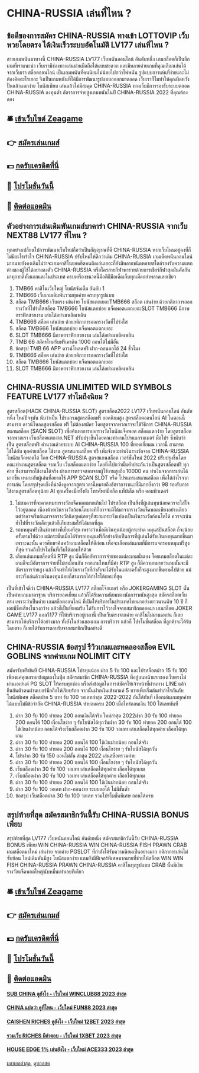 # CHINA-RUSSIA เล่นที่ไหน ?
## ข้อดีของการสมัคร CHINA-RUSSIA ทางเข้า LOTTOVIP เว็บหวยโดยตรง ได้เงินเร็วระบบอัตโนมัติ LV177 เล่นที่ไหน ?
สายเกมพนันมาทางนี้ CHINA-RUSSIA LV177 เว็บพนันออนไลน์ อันดับหนึ่ง เกมสล็อตก็เป็นอีกเกมที่เราแนะนำ เว็บเรามีช่องทางเล่นผ่านมือถือได้แบบสะดวก และมีหลายค่ายเกมที่คุณเลือกเล่นได้จากเว็บเรา สล็อตออนไลน์ เป็นเกมพนันที่คนนิยมไม่น้อยไปกว่าไพ่พนัน รูปแบบการเล่นที่ง่ายและไม่ต้องคิดอะไรเยอะ จึงเป็นเกมพนันที่ได้มีการพัฒนารูปแบบอออกมาตลอด เว็บเราก็ไมทำให้คุณผิดหวัง ปั่นแล้วแตกง่าย โบนัสเพียบ เล่นแล้วไม่มีสะดุด CHINA-RUSSIA ทางเว็บมีการรองรับระบบตลอด CHINA-RUSSIA ลงทุนต่ำ อัตราการจ่ายสูงเกมพนันในปี CHINA-RUSSIA 2022 ที่คุณต้องลอง

## 🛎 [เข้าเว็บไซต์ Zeagame](https://bit.ly/3SdLNi2)
## 👉 [สมัครเล่นเกมส์](https://bit.ly/3SdLNi2)
## 💵 [กดรับเครดิตที่นี่](https://bit.ly/3dyRKHj)
## 👑 [โปรโมชั่นวันนี้](https://bit.ly/3dyRKHj)
## 📱 [ติดต่อแอดมิน](https://bit.ly/3dyRKHj)

## ตัวอย่างการเล่นเดิมพันเกมส์บาคาร่า CHINA-RUSSIA จากเว็บ NEXT88 LV177 ที่ไหน ?
ทุกอย่างเปลี่ยนไปการพัฒนาเว็บใหม่ถือว่าเป็นสัญญาณที่ดี CHINA-RUSSIA หากเว็บไหนอยู่คงที่ก็ไม่มีอะไรเร้าใจ CHINA-RUSSIA ปรับใหม่ให้ดีกว่าเดิม CHINA-RUSSIA เกมเด็ดพนันออนไลน์มากมายยังคงเดิมไม่ว่าจะเกมคาสิโนยอดฮิตคนติดเล่นเยอะก็ยังมีหลากชนิดหลายสไตล์รองรับความแตกต่างของผู้ใช้ได้อย่างลงตัว CHINA-RUSSIA หรือใครสายกีฬาพารวยด้วยการเชียร์กีฬาสุดมันคัดกันมาทุกชาติทั้งนอกและในประเทศ ครบเครื่องขนาดนี้มือดีฝีมือเด็ดเก็บทุกเม็ดอย่าพลาดเลยเชียว
1. TMB66 คาสิโนเว็บใหญ่ โบนัสจัดเต็ม อันดับ 1
2. TMB666 เว็บเกมเดิมพันรวมทุกค่าย ครบทุกรูปแบบ
3. สล็อต TMB666 เว็บตรง เล่นง่าย โบนัสแตกเยอะTMB666 สล็อต เล่นง่าย ด้วยกติกาการออกรางวัลที่โปร่งใสสล็อต TMB666 โบนัสแตกบ่อย แจ็คพอตแตกเยอะSLOT TMB666 มีภาพกราฟิกสวยงาม เล่นได้อย่างเพลิดเพลิน
4. TMB666 สล็อต เล่นง่าย ด้วยกติกาการออกรางวัลที่โปร่งใส
5. สล็อต TMB666 โบนัสแตกบ่อย แจ็คพอตแตกเยอะ
6. SLOT TMB666 มีภาพกราฟิกสวยงาม เล่นได้อย่างเพลิดเพลิน
7. TMB 66 สมัครใหม่รับฟรีเครดิต 1000 ถอนได้ไม่มีอั้น
8. ข้อสรุป TMB 66 APP ดาวน์โหลดฟรี ฝาก-ถอนออโต้ 24 ชั่วโมง
9. TMB666 สล็อต เล่นง่าย ด้วยกติกาการออกรางวัลที่โปร่งใส
10. สล็อต TMB666 โบนัสแตกบ่อย แจ็คพอตแตกเยอะ
11. SLOT TMB666 มีภาพกราฟิกสวยงาม เล่นได้อย่างเพลิดเพลิน

## CHINA-RUSSIA UNLIMITED WILD SYMBOLS FEATURE LV177 ทำไมถึงนิยม ?
สูตรสล็อต(HACK CHINA-RUSSIA SLOT) สูตรสล็อต2022 LV177 เว็บพนันออนไลน์ อันดับหนึ่ง ใหม่ปัจจุบัน นับว่าเป็น โปรแกรมสูตรสล็อตฟรี ยอดนิยมสูง สูตรสล็อตออนไลน์ AI ในตอนนี้สามารถ ดาวน์โหลดสูตรสล็อต ฟรี ไม่ต้องสมัคร โดยสูตรจากพวกเราจะใช้วิธีการ CHINA-RUSSIA สแกนสล็อต (SACN SLOT) เพื่อค้นหาการออกรางวัลโบนัสแจ็คพอต สล็อตแตกง่าย โดยสูตรสล็อต จากพวกเรา เว็บสล็อตแตกง่าย.NET ปรับปรุงขึ้นโดยคณะทำงานโปรแแกรมเมอร์ มือโปร ซึ่งนับว่าเป็น สูตรสล็อตฟรี คำนวณด้วยระบบ AI CHINA-RUSSIA 100 ที่ยอดเยี่ยมณ เวลานี้ สามารถใช้ได้กับ ทุกค่ายสล็อต ใช้งาน สูตรสแกนสล็อต ฟรี เพิ่มจังหวะทำเงินรางวัลจาก CHINA-RUSSIA โบนัสแจ็คพอตได้ โดย CHINA-RUSSIA สูตรสแกนสล็อต เวอร์ชั่นใหม่ 2022 ปรับปรุงขึ้นโดยคณะทำงานสูตรสล็อต จากเว็บ เว็บสล็อตแตกง่าย โดยยิ่งไปกว่านั้นค้ำประกันว่าเป็นสูตรสล็อตฟรี ทุกค่าย ซึ่งสามารถใช้งานได้จริง ผ่านการตรวจสอบจากผู้ใช้งานสูงถึง 10000 คน ทำเงินจากการเล่นได้มากขึ้น เหมาะกับผู้เล่นที่อยากใช้ APP SCAN SLOT หรือ โปรแกรมสแกนสล็อต เพื่อได้กำไรจากการเล่น โดยสรุปจุดแข็งที่น่าดึงดูดจากสูตรเวลานี้หมายถึงอัตราการชนะที่มีมากยิ่งกว่า 98 รองรับการใช้งานสูตรสล็อตทุน้อย AI ทุกเครื่องมือทั้งยัง โทรศัพท์มือถือ แท็ปเล็ต หรือ คอมพิวเตอร์
1. ไม่สมควรที่จะคาดหมายรางวัลแจ็คพอตมากเกินไป โปรสล็อต เป็นสิ่งที่ผู้เล่นทุนน้อยควรจะใส่ใจไว้อยู่ตลอด เนื่องด้วยเงินรางวัลก้อนโตบางทีก็อาจจะมิได้มาจากรางวัลแจ็คพอตเพียงอย่างเดียว แต่ว่าอาจเริ่มต้นมาจากรางวัลนิดๆหน่อยๆที่สะสมกระทั่งแปลงเป็นเงินรางวัลก้อนโตได้ ควรจะเน้นย้ำไปที่รางวัลเล็กๆแล้วก็เก็บสะสมให้ได้มากที่สุด
2. รอบหมุนฟรีเป็นช่องทางที่เยี่ยมที่สุด เพราะว่าเมื่อมีเงินทุนน้อยผู้กระทำด หมุนสปินสล็อต ก็จะน้อยครั้งตามไปด้วย แม้กระนั้นเมื่อได้รับรอบหมุนฟรีก็อย่างกับเป็นการที่ผู้เล่นได้รับเงินลงทุนมากขึ้นมา เพราะฉะนั้น ควรศึกษาค้นคว้าเกมสล็อตให้ดีก่อน เพื่อจะเลือกเล่นเกมที่มีการแจกรอบหมุนฟรีสูงที่สุด รวมถึงโปรโมชั่นที่เว็บได้มอบให้ด้วย
3. เลือกเล่นเกมสล็อตที่มี RTP สูง นั้นก็คืออัตราการจ่ายของแต่ละเกมนั่นเอง โดยเกมสล็อตในแต่ละเกมก็จะมีอัตราการจ่ายที่ไม่เหมือนกัน หากเกมไหนที่มีค่า RTP สูง ก็มีความหมายว่าเกมนั้นจะมีอัตราการจ่ายสูง แล้วก็จะทำให้เงินรางวัลที่กำลังจะได้รับในแต่ละครั้งก็จะสูงมากขึ้นตามไปด้วย แม้กระทั่งเล่นด้วยเงินลงทุนน้อยก็สามารถได้กำไรได้เยอะที่สุด

เป็นที่เข้าใจดีว่า CHINA-RUSSIA LV177 สล็อตโจ๊กเกอร์ หรือ JOKERGAMING SLOT นั้น เป็นค่ายเกมมาตรฐาน บริการยอดเยี่ยม แล้วก็ได้รับความนิยมของนักการพนันสูงสุด สมัครสล็อตเว็บตรง เพราะว่าเป็นค่าย เกมสล็อตออนไลน์ ที่เปิดให้บริการในประเทศไทยมาอย่างยาวนานนับ 10 ปี ก็เลยมีชื่อเสียงในวงกว้าง แล้วก็เป็นที่ยอมรับ ได้รับการไว้วางใจจากสมาชิกตลอดมา เกมสล็อต JOKER GAME LV177 แอลวี177 ที่ให้บริการอยู่เวลานี้ เป็นเว็บตรงจากค่าย คาสิโนไม่ผ่านเอเย่น ก็เลยสามารถให้บริการได้อย่างมาก ทั้งยังในส่วนของเกม การบริการ แล้วก็ โปรโมชั่นสล็อต ที่ลูกค้าจะได้รับโดยตรง ก็เลยได้รับการตอบรับจากสมาชิกเป็นอย่างดี

## CHINA-RUSSIA ข้อสรุป รีวิวเกมและทดลองสล็อต EVIL GOBLINS จากค่ายเกม NOLIMIT CITY
สมัครรับฟรีทันที CHINA-RUSSIA โปรทุนน้อย ฝาก 5 รับ 100 และโปรสล็อตฝาก 15 รับ 100 เพียงแค่คุณกรอกข้อมูลลงในปุ่ม สมัครสมาชิก CHINA-RUSSIA ที่อยู่บนหน้าแรกของเว็บตรงไม่ผ่านเอเย่นต์ PG SLOT ให้ครบทุกช่อง หรือส่งข้อมูลในการสมัครให้เจ้าหน้าที่ผ่านทาง LINE แล้วยืนยันตัวตนผ่านเบอร์มือถือให้เรียบร้อย จากนั้นฝากเงินเข้ามาแค่ 5 บาทเพื่อเริ่มต้นทำกำไรกันกับโบนัสพิเศษ สล็อตฝาก 5 บาท รับ 100 วอเลทล่าสุด 2022-2022 กันได้ทันที เลือกเล่นเกมทุกค่ายได้แบบไม่มีข้อจำกัด CHINA-RUSSIA ทำยอดครบ 200 เมื่อไหร่ถอนเงิน 100 ได้เลยทันที
1. ฝาก 30 รับ 100 ทำยอด 200 ถอนเงินได้จริง ใหม่ล่าสุด 2022ฝาก 30 รับ 100 ทํายอด 200 ถอนได้ 100 เงื่อนไขง่าย ๆ รับโบนัสได้ทุกวันฝาก 30 รับ 100 ทํายอด 200 ถอนได้ 100 ใช้เงินฝากน้อย ถอนได้จริงเว็บสล็อตฝาก 30 รับ 100 วอเลท เล่นสล็อตได้ทุกค่าย เลือกได้ทุกเกม
2. ฝาก 30 รับ 100 ทํายอด 200 ถอนได้ 100 ใช้เงินฝากน้อย ถอนได้จริง
3. ฝาก 30 รับ 100 ทํายอด 200 ถอนได้ 100 เงื่อนไขง่าย ๆ รับโบนัสได้ทุกวัน
4. โปรฝาก 30 รับ 150 ถอนไม่อั้น ล่าสุด 2022 เล่นสล็อตรวมค่าย
5. ฝาก 30 รับ 100 ทํายอด 200 ถอนได้ 100 เงื่อนไขง่าย ๆ รับโบนัสได้ทุกวัน
6. เว็บสล็อตฝาก 30 รับ 100 วอเลท เล่นสล็อตได้ทุกค่าย เลือกได้ทุกเกม
7. เว็บสล็อตฝาก 30 รับ 100 วอเลท เล่นสล็อตได้ทุกค่าย เลือกได้ทุกเกม
8. ฝาก 30 รับ 100 ทํายอด 200 ถอนได้ 100 ใช้เงินฝากน้อย ถอนได้จริง
9. ฝาก 30 รับ 100 วอเลท ฝาก-ถอนง่าย ระบบออโต้ ไม่มีขั้นต่ำ
10. ข้อสรุป เว็บสล็อตฝาก 30 รับ 100 วอเลท รวมโปรโมชั่นพิเศษ ถอนได้ครบ

## สรุปท้ายที่สุด สมัครสมาชิกวันนี้รับ CHINA-RUSSIA BONUS เพียบ
สรุปท้ายที่สุด LV177 เว็บพนันออนไลน์ อันดับหนึ่ง สมัครสมาชิกวันนี้รับ CHINA-RUSSIA BONUS เพียบ WIN CHINA-RUSSIA WIN CHINA-RUSSIA FISH PRAWN CRAB เกมสล็อตมาใหม่ เล่นง่าย จากค่าย PGSLOT ที่กำลังได้รับความนิยมเป็นอย่างมาก กติกาการเล่นไม่ซับซ้อน ไลน์เดิมพันมีสูง โบนัสแตกง่าย แถมยังมีฟีเจอร์พิเศษมากมายที่ช่วยให้สล็อต WIN WIN FISH CHINA-RUSSIA PRAWN CHINA-RUSSIA คาสิโนทุกรูปแบบ CRAB นั้นมีเงินรางวัลแจ็คพอตใหญ่นับหมื่นเท่าเลยทีเดียว

## 🛎 [เข้าเว็บไซต์ Zeagame](https://bit.ly/3SdLNi2)
## 👉 [สมัครเล่นเกมส์](https://bit.ly/3SdLNi2)
## 💵 [กดรับเครดิตที่นี่](https://bit.ly/3dyRKHj)
## 👑 [โปรโมชั่นวันนี้](https://bit.ly/3dyRKHj)
## 📱 [ติดต่อแอดมิน](https://bit.ly/3dyRKHj)

#### [SUB CHINA ดูยังไง - เว็บใหม่ WINCLUB88 2023 ล่าสุด](https://atom.io/themes/sub%20china%20ดูยังไง%20-%20เว็บใหม่%20winclub88%202023%20ล่าสุด)
#### [CHINA แปลว่า ดูที่ไหน - เว็บใหม่ FUN88 2023 ล่าสุด](https://atom.io/themes/china%20แปลว่า%20ดูที่ไหน%20-%20เว็บใหม่%20fun88%202023%20ล่าสุด)
#### [CAISHEN RICHES ดูยังไง - เว็บใหม่ 12BET 2023 ล่าสุด](https://atom.io/themes/caishen%20riches%20ดูยังไง%20-%20เว็บใหม่%2012bet%202023%20ล่าสุด)
#### [รวมเว็บ RICHES มีคำตอบ - เว็บใหม่ 1XBET 2023 ล่าสุด](https://atom.io/themes/รวมเว็บ%20riches%20มีคำตอบ%20-%20เว็บใหม่%201xbet%202023%20ล่าสุด)
#### [HOUSE EDGE 1% เล่นยังไง - เว็บใหม่ ACE333 2023 ล่าสุด](https://atom.io/themes/house%20edge%201%20เล่นยังไง%20-%20เว็บใหม่%20ace333%202023%20ล่าสุด)

[ผลบอลล่าสุด](https://siamsport.tv "ผลบอลล่าสุด"), [ดูบอลสด](https://siamsport.tv/ดูบอลสด "ดูบอลสด")